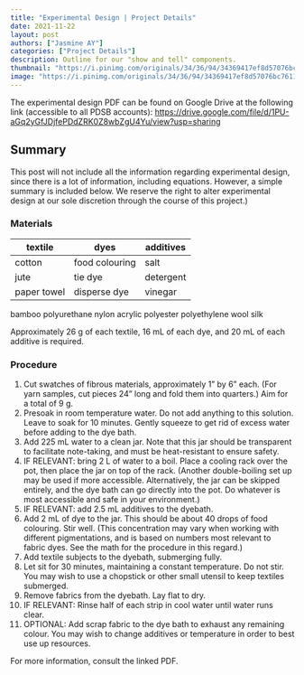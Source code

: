 ```yaml
---
title: "Experimental Design | Project Details"
date: 2021-11-22
layout: post
authors: ["Jasmine AY"]
categories: ["Project Details"]
description: Outline for our "show and tell" components.
thumbnail: "https://i.pinimg.com/originals/34/36/94/34369417ef8d57076bc76111c93ba581.jpg"
image: "https://i.pinimg.com/originals/34/36/94/34369417ef8d57076bc76111c93ba581.jpg"
---
```


The experimental design PDF can be found on Google Drive at the following link (accessible to all PDSB accounts): https://drive.google.com/file/d/1PU-aGq2yGfJDjfePDdZRK0Z8wbZgU4Yu/view?usp=sharing

## Summary

This post will not include all the information regarding experimental design, since there is a lot of information, including equations. However, a simple summary is included below. We reserve the right to alter experimental design at our sole discretion through the course of this project.)

### Materials

textile | dyes | additives
----- | ----- | ------
cotton | food colouring | salt
jute | tie dye | detergent
paper towel | disperse dye | vinegar
bamboo
polyurethane
nylon
acrylic
polyester
polyethylene
wool
silk

Approximately 26 g of each textile, 16 mL of each dye, and 20 mL of each additive is required.

### Procedure

1. Cut swatches of fibrous materials, approximately 1” by 6” each. (For yarn samples, cut pieces 24” long and fold them into quarters.) Aim for a total of 9 g.
2. Presoak in room temperature water. Do not add anything to this solution. Leave to soak for 10 minutes. Gently squeeze to get rid of excess water before adding to the dye bath.
3. Add 225 mL water to a clean jar. Note that this jar should be transparent to facilitate note-taking, and must be heat-resistant to ensure safety.
4. IF RELEVANT: bring 2 L of water to a boil. Place a cooling rack over the pot, then place the jar on top of the rack. (Another double-boiling set up may be used if more accessible. Alternatively, the jar can be skipped entirely, and the dye bath can go directly into the pot. Do whatever is most accessible and safe in your environment.)
5. IF RELEVANT: add 2.5 mL additives to the dyebath. 
6. Add 2 mL of dye to the jar. This should be about 40 drops of food colouring. Stir well. (This concentration may vary when working with different pigmentations, and is based on numbers most relevant to fabric dyes. See the math for the procedure in this regard.)
7. Add textile subjects to the dyebath, submerging fully.
8. Let sit for 30 minutes, maintaining a constant temperature. Do not stir. You may wish to use a chopstick or other small utensil to keep textiles submerged.
9. Remove fabrics from the dyebath. Lay flat to dry.
10. IF RELEVANT: Rinse half of each strip in cool water until water runs clear.
11. OPTIONAL: Add scrap fabric to the dye bath to exhaust any remaining colour. You may wish to change additives or temperature in order to best use up resources.

For more information, consult the linked PDF.
